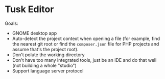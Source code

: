 # Tusk Editor

Goals:
* GNOME desktop app
* Auto-detect the project context when opening a file (for example, find the nearest git root or find the `composer.json` file for PHP projects and assume that's the project root).
* Don't polute the working directory
* Don't have too many integrated tools, just be an IDE and do that well (not building a whole "studio")
* Support language server protocol
